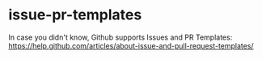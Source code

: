 # issue-pr-templates

In case you didn't know, Github supports Issues and PR Templates: https://help.github.com/articles/about-issue-and-pull-request-templates/
